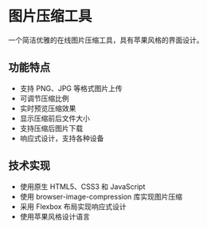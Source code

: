 # 图片压缩工具

一个简洁优雅的在线图片压缩工具，具有苹果风格的界面设计。

## 功能特点

- 支持 PNG、JPG 等格式图片上传
- 可调节压缩比例
- 实时预览压缩效果
- 显示压缩前后文件大小
- 支持压缩后图片下载
- 响应式设计，支持各种设备

## 技术实现

- 使用原生 HTML5、CSS3 和 JavaScript
- 使用 browser-image-compression 库实现图片压缩
- 采用 Flexbox 布局实现响应式设计
- 使用苹果风格设计语言 